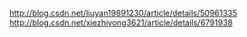 http://blog.csdn.net/liuyan19891230/article/details/50961335
http://blog.csdn.net/xiezhiyong3621/article/details/6791938

